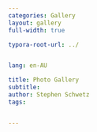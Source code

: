 ```yaml
---
categories: Gallery
layout: gallery
full-width: true

typora-root-url: ../


lang: en-AU

title: Photo Gallery
subtitle: 
author: Stephen Schwetz
tags: 


---
```




